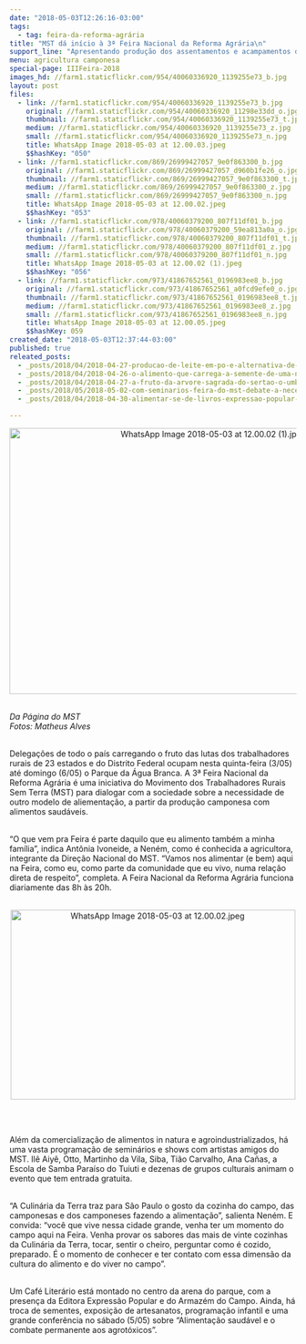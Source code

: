 ```yaml
---
date: "2018-05-03T12:26:16-03:00"
tags:
  - tag: feira-da-reforma-agrária
title: "MST dá início à 3ª Feira Nacional da Reforma Agrária\n"
support_line: "Apresentando produção dos assentamentos e acampamentos de Reforma Agrária de todas as regiões do Brasil, MST ocupa o Parque da Água Branca com alimentos saudáveis e cultura camponesa\n\n"
menu: agricultura camponesa
special-page: IIIFeira-2018
images_hd: //farm1.staticflickr.com/954/40060336920_1139255e73_b.jpg
layout: post
files:
  - link: //farm1.staticflickr.com/954/40060336920_1139255e73_b.jpg
    original: //farm1.staticflickr.com/954/40060336920_11298e33dd_o.jpg
    thumbnail: //farm1.staticflickr.com/954/40060336920_1139255e73_t.jpg
    medium: //farm1.staticflickr.com/954/40060336920_1139255e73_z.jpg
    small: //farm1.staticflickr.com/954/40060336920_1139255e73_n.jpg
    title: WhatsApp Image 2018-05-03 at 12.00.03.jpeg
    $$hashKey: "050"
  - link: //farm1.staticflickr.com/869/26999427057_9e0f863300_b.jpg
    original: //farm1.staticflickr.com/869/26999427057_d960b1fe26_o.jpg
    thumbnail: //farm1.staticflickr.com/869/26999427057_9e0f863300_t.jpg
    medium: //farm1.staticflickr.com/869/26999427057_9e0f863300_z.jpg
    small: //farm1.staticflickr.com/869/26999427057_9e0f863300_n.jpg
    title: WhatsApp Image 2018-05-03 at 12.00.02.jpeg
    $$hashKey: "053"
  - link: //farm1.staticflickr.com/978/40060379200_807f11df01_b.jpg
    original: //farm1.staticflickr.com/978/40060379200_59ea813a0a_o.jpg
    thumbnail: //farm1.staticflickr.com/978/40060379200_807f11df01_t.jpg
    medium: //farm1.staticflickr.com/978/40060379200_807f11df01_z.jpg
    small: //farm1.staticflickr.com/978/40060379200_807f11df01_n.jpg
    title: WhatsApp Image 2018-05-03 at 12.00.02 (1).jpeg
    $$hashKey: "056"
  - link: //farm1.staticflickr.com/973/41867652561_0196983ee8_b.jpg
    original: //farm1.staticflickr.com/973/41867652561_a0fcd9efe0_o.jpg
    thumbnail: //farm1.staticflickr.com/973/41867652561_0196983ee8_t.jpg
    medium: //farm1.staticflickr.com/973/41867652561_0196983ee8_z.jpg
    small: //farm1.staticflickr.com/973/41867652561_0196983ee8_n.jpg
    title: WhatsApp Image 2018-05-03 at 12.00.05.jpeg
    $$hashKey: 059
created_date: "2018-05-03T12:37:44-03:00"
published: true
releated_posts:
  - _posts/2018/04/2018-04-27-producao-de-leite-em-po-e-alternativa-de-renda-para-familias-assentadas.md
  - _posts/2018/04/2018-04-26-o-alimento-que-carrega-a-semente-de-uma-nova-sociedade-a-precos-justos.md
  - _posts/2018/04/2018-04-27-a-fruto-da-arvore-sagrada-do-sertao-o-umbu-podera-ser-encontrado-na-feira.md
  - _posts/2018/05/2018-05-02-com-seminarios-feira-do-mst-debate-a-necessidade-e-possibilidades-de-uma-alimentacao-saudavel-no-prato-dos-brasileiros.md
  - _posts/2018/04/2018-04-30-alimentar-se-de-livros-expressao-popular-participa-da-iii-feira-da-reforma-agraria.md

---
```

<p style="text-align:center"><img alt="WhatsApp Image 2018-05-03 at 12.00.02 (1).jpeg" height="467" src="//farm1.staticflickr.com/978/40060379200_807f11df01_b.jpg" width="700" /></p>

<p><br />
<em>Da P&aacute;gina do MST<br />
Fotos: Matheus Alves</em><br />
&nbsp;</p>

<p>Delega&ccedil;&otilde;es de todo o pa&iacute;s carregando o fruto das lutas dos trabalhadores rurais de 23 estados e do Distrito Federal ocupam nesta quinta-feira (3/05) at&eacute; domingo (6/05) o Parque da &Aacute;gua Branca. A 3&ordf; Feira Nacional da Reforma Agr&aacute;ria &eacute; uma iniciativa do Movimento dos Trabalhadores Rurais Sem Terra (MST) para dialogar com a sociedade sobre a necessidade de outro modelo de aliementa&ccedil;&atilde;o, a partir da produ&ccedil;&atilde;o camponesa com alimentos saud&aacute;veis.<br />
&nbsp;</p>

<p>&ldquo;O que vem pra Feira &eacute; parte daquilo que eu alimento tamb&eacute;m a minha fam&iacute;lia&rdquo;, indica Ant&ocirc;nia Ivoneide, a Nen&eacute;m, como &eacute; conhecida a agricultora, integrante da Dire&ccedil;&atilde;o Nacional do MST. &ldquo;Vamos nos alimentar (e bem) aqui na Feira, como eu, como parte da comunidade que eu vivo, numa rela&ccedil;&atilde;o direta de respeito&rdquo;, completa. A Feira Nacional da Reforma Agr&aacute;ria funciona diariamente das 8h &agrave;s 20h.<br />
&nbsp;</p>

<p style="text-align:center"><img alt="WhatsApp Image 2018-05-03 at 12.00.02.jpeg" height="333" src="//farm1.staticflickr.com/869/26999427057_9e0f863300_b.jpg" width="500" /></p>

<p><br />
&nbsp;</p>

<p>Al&eacute;m da comercializa&ccedil;&atilde;o de alimentos in natura e agroindustrializados, h&aacute; uma vasta programa&ccedil;&atilde;o de semin&aacute;rios e shows com artistas amigos do MST. Il&ecirc; Aiy&ecirc;, Otto, Martinho da Vila, Siba, Ti&atilde;o Carvalho, Ana Ca&ntilde;as, a Escola de Samba Para&iacute;so do Tuiuti e dezenas de grupos culturais animam o evento que tem entrada gratuita.<br />
&nbsp;</p>

<p>&ldquo;A Culin&aacute;ria da Terra traz para S&atilde;o Paulo o gosto da cozinha do campo, das camponesas e dos camponeses fazendo a alimenta&ccedil;&atilde;o&rdquo;, salienta Nen&eacute;m. E convida: &ldquo;voc&ecirc; que vive nessa cidade grande, venha ter um momento do campo aqui na Feira. Venha provar os sabores das mais de vinte cozinhas da Culin&aacute;ria da Terra, tocar, sentir o cheiro, perguntar como &eacute; cozido, preparado. &Eacute; o momento de conhecer e ter contato com essa dimens&atilde;o da cultura do alimento e do viver no campo&rdquo;.<br />
&nbsp;</p>

<p>Um Caf&eacute; Liter&aacute;rio est&aacute; montado no centro da arena do parque, com a presen&ccedil;a da Editora Express&atilde;o Popular e do Armaz&eacute;m do Campo. Ainda, h&aacute; troca de sementes, exposi&ccedil;&atilde;o de artesanatos, programa&ccedil;&atilde;o infantil e uma grande confer&ecirc;ncia no s&aacute;bado (5/05) sobre &ldquo;Alimenta&ccedil;&atilde;o saud&aacute;vel e o combate permanente aos agrot&oacute;xicos&rdquo;.</p>
